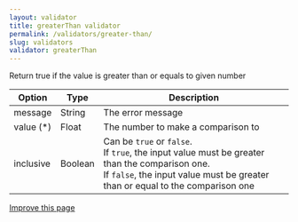```yaml
---
layout: validator
title: greaterThan validator
permalink: /validators/greater-than/
slug: validators
validator: greaterThan
---
```


Return true if the value is greater than or equals to given number

Option    | Type    | Description
----------|---------|------------
message   | String  | The error message
value (*) | Float   | The number to make a comparison to
inclusive | Boolean | Can be ```true``` or ```false```.<br />If ```true```, the input value must be greater than the comparison one.<br />If ```false```, the input value must be greater than or equal to the comparison one

<a href="{{ site.repository.docs_edit }}/validators/greaterThan.md" class="btn btn-info">Improve this page</a>